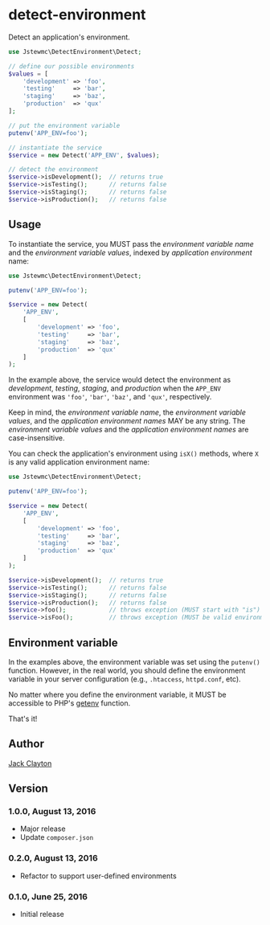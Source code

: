 # detect-environment
Detect an application's environment.

```php
use Jstewmc\DetectEnvironment\Detect;

// define our possible environments
$values = [
    'development' => 'foo',
    'testing'     => 'bar',
    'staging'     => 'baz',
    'production'  => 'qux'
];

// put the environment variable
putenv('APP_ENV=foo');

// instantiate the service
$service = new Detect('APP_ENV', $values);

// detect the environment
$service->isDevelopment();  // returns true
$service->isTesting();      // returns false
$service->isStaging();      // returns false
$service->isProduction();   // returns false
```

## Usage

To instantiate the service, you MUST pass the _environment variable name_ and the _environment variable values_, indexed by _application environment_ name:

```php
use Jstewmc\DetectEnvironment\Detect;

putenv('APP_ENV=foo');

$service = new Detect(
    'APP_ENV', 
    [
        'development' => 'foo',
        'testing'     => 'bar',
        'staging'     => 'baz',
        'production'  => 'qux'
    ]
);
```

In the example above, the service would detect the environment as _development_, _testing_, _staging_, and _production_ when the `APP_ENV` environment was `'foo'`, `'bar'`, `'baz'`, and `'qux'`, respectively.

Keep in mind, the _environment variable name_, the _environment variable values_, and the _application environment names_ MAY be any string. The _environment variable values_ and the _application environment names_ are case-insensitive.

You can check the application's environment using `isX()` methods, where `X` is any valid application environment name:

```php
use Jstewmc\DetectEnvironment\Detect;

putenv('APP_ENV=foo');

$service = new Detect(
    'APP_ENV', 
    [
        'development' => 'foo',
        'testing'     => 'bar',
        'staging'     => 'baz',
        'production'  => 'qux'
    ]
);

$service->isDevelopment();  // returns true
$service->isTesting();      // returns false
$service->isStaging();      // returns false
$service->isProduction();   // returns false
$service->foo();            // throws exception (MUST start with "is")
$service->isFoo();          // throws exception (MUST be valid environment name)
```

## Environment variable

In the examples above, the environment variable was set using the `putenv()` function. However, in the real world, you should define the environment variable in your server configuration (e.g., `.htaccess`, `httpd.conf`, etc). 

No matter where you define the environment variable, it MUST be accessible to PHP's [getenv](http://php.net/manual/en/function.getenv.php) function.

That's it!

## Author

[Jack Clayton](mailto:jack@jahuty.com)

## Version

### 1.0.0, August 13, 2016

* Major release
* Update `composer.json`

### 0.2.0, August 13, 2016

* Refactor to support user-defined environments

### 0.1.0, June 25, 2016

* Initial release

